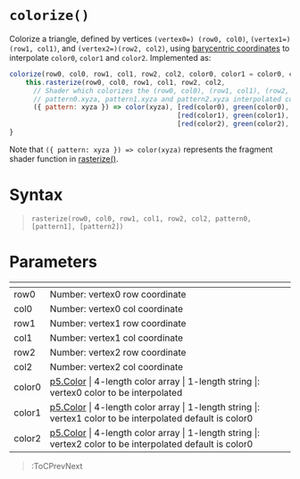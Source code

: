 # `colorize()`

Colorize a triangle, defined by vertices `(vertex0=) (row0, col0)`, `(vertex1=)(row1, col1)`, and `(vertex2=)(row2, col2)`, using [barycentric coordinates](https://fgiesen.wordpress.com/2013/02/06/the-barycentric-conspirac/) to interpolate `color0`, `color1` and `color2`. Implemented as:

```js
colorize(row0, col0, row1, col1, row2, col2, color0, color1 = color0, color2 = color0) {
    this.rasterize(row0, col0, row1, col1, row2, col2,
      // Shader which colorizes the (row0, col0), (row1, col1), (row2, col2) triangle, according to the
      // pattern0.xyza, pattern1.xyza and pattern2.xyza interpolated color vertex patterns, respectively.
      ({ pattern: xyza }) => color(xyza), [red(color0), green(color0), blue(color0), alpha(color0)],
                                          [red(color1), green(color1), blue(color1), alpha(color1)],
                                          [red(color2), green(color2), blue(color2), alpha(color2)]);
}
```
 
 Note that `({ pattern: xyza }) => color(xyza)` represents the fragment shader function in  [rasterize()](/docs/vc/rasterize).

# Syntax

> `rasterize(row0, col0, row1, col1, row2, col2, pattern0, [pattern1], [pattern2])`

# Parameters

| <!-- --> | <!-- -->                                                                                                                                            |
|----------|-----------------------------------------------------------------------------------------------------------------------------------------------------|
| row0     | Number: vertex0 row coordinate                                                                                                                      |
| col0     | Number: vertex0 col coordinate                                                                                                                      |
| row1     | Number: vertex1 row coordinate                                                                                                                      |
| col1     | Number: vertex1 col coordinate                                                                                                                      |
| row2     | Number: vertex2 row coordinate                                                                                                                      |
| col2     | Number: vertex2 col coordinate                                                                                                                      |
| color0   | [p5.Color](https://p5js.org/reference/#/p5.Color) \| 4-length color array \| 1-length string \|: vertex0 color to be interpolated                   |
| color1   | [p5.Color](https://p5js.org/reference/#/p5.Color) \| 4-length color array \| 1-length string \|: vertex1 color to be interpolated default is color0 |
| color2   | [p5.Color](https://p5js.org/reference/#/p5.Color) \| 4-length color array \| 1-length string \|: vertex2 color to be interpolated default is color0 |

> :ToCPrevNext